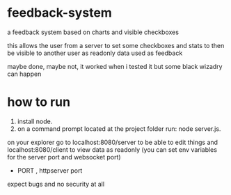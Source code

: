 # feedback-system
 a feedback system based on charts and visible checkboxes

this allows the user from a server to set some checkboxes and stats to then be visible to another user as readonly data used as feedback

maybe done, maybe not, it worked when i tested it but some black wizadry can happen

# how to run

1. install node.
2. on a command prompt located at the project folder run: node server.js.

on your explorer go to localhost:8080/server to be able to edit things and localhost:8080/client to view data as readonly
(you can set env variables for the server port and websocket port)

* PORT , httpserver port

expect bugs and no security at all
